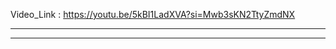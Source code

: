 
Video_Link : https://youtu.be/5kBI1LadXVA?si=Mwb3sKN2TtyZmdNX

--------------------------------------------------------------------------



--------------------------------------------------------------------------